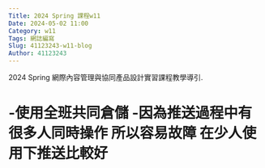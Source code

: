 ```yaml
---
Title: 2024 Spring 課程w11
Date: 2024-05-02 11:00
Category: w11
Tags: 網誌編寫
Slug: 41123243-w11-blog
Author: 41123243
---
```


2024 Spring 網際內容管理與協同產品設計實習課程教學導引.

<!-- PELICAN_END_SUMMARY -->

# -使用全班共同倉儲 -因為推送過程中有很多人同時操作 所以容易故障 在少人使用下推送比較好